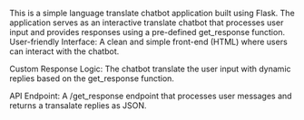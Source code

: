 This is a simple language translate chatbot  application built using Flask. 
The application serves as an interactive  translate chatbot that processes user input and provides responses using a pre-defined get_response function.
User-friendly Interface: A clean and simple front-end (HTML) where users can interact with the chatbot.

Custom Response Logic: The chatbot translate the  user input with dynamic replies based on the get_response function.

API Endpoint: A /get_response endpoint that processes user messages and returns a transalate  replies as JSON.
